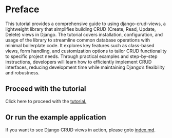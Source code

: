 # Preface

This tutorial provides a comprehensive guide to using django-crud-views, a lightweight library that simplifies building
CRUD (Create, Read, Update, Delete) views in Django. The tutorial covers installation, configuration, and usage of the
library to streamline common database operations with minimal boilerplate code. It explores key features such as
class-based views, form handling, and customization options to tailor CRUD functionality to specific project needs.
Through practical examples and step-by-step instructions, developers will learn how to efficiently implement CRUD
interfaces, reducing development time while maintaining Django’s flexibility and robustness.

## Proceed with the tutorial

Click here to proceed with the [tutorial.](tutorial.md)

## Or run the example application

If you want to see Django CRUD views in action, please goto [index.md](../development/index.md).
